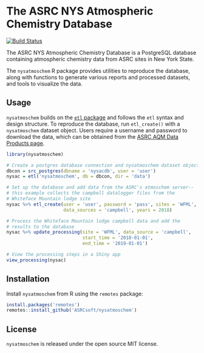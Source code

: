 # The ASRC NYS Atmospheric Chemistry Database

[![Build Status](https://travis-ci.org/ASRCsoft/nysatmoschem.svg?branch=master)](https://travis-ci.org/ASRCsoft/nysatmoschem)

The ASRC NYS Atmospheric Chemistry Database is a PostgreSQL database containing atmospheric chemistry data from ASRC sites in New York State.

The `nysatmoschem` R package provides utilities to reproduce the database, along with functions to generate various reports and processed datasets, and tools to visualize the data.

## Usage

`nysatmoschem` builds on the [`etl` package](https://cran.r-project.org/web/packages/etl/index.html) and follows the `etl` syntax and design structure. To reproduce the database, run `etl_create()` with a `nysatmoschem` dataset object. Users require a username and password to download the data, which can be obtained from the [ASRC AQM Data Products page](http://pireds.asrc.cestm.albany.edu:3000/).

```R
library(nysatmoschem)

# Create a postgres database connection and nysatmoschem dataset object
dbcon = src_postgres(dbname = 'nysacdb', user = 'user')
nysac = etl('nysatmoschem', db = dbcon, dir = 'data')

# Set up the database and add data from the ASRC's atmoschem server--
# this example collects the campbell datalogger files from the
# Whiteface Mountain lodge site
nysac %>% etl_create(user = 'user', password = 'pass', sites = 'WFML',
                     data_sources = 'campbell', years = 2018)

# Process the Whiteface Mountain lodge campbell data and add the
# results to the database
nysac %>% update_processing(site = 'WFML', data_source = 'campbell',
                            start_time = '2018-01-01',
                            end_time = '2019-01-01')

# View the processing steps in a Shiny app
view_processing(nysac)
```

## Installation

Install `nysatmoschem` from R using the `remotes` package:

```R
install.packages('remotes')
remotes::install_github('ASRCsoft/nysatmoschem')
```

## License

`nysatmoschem` is released under the open source MIT license.
